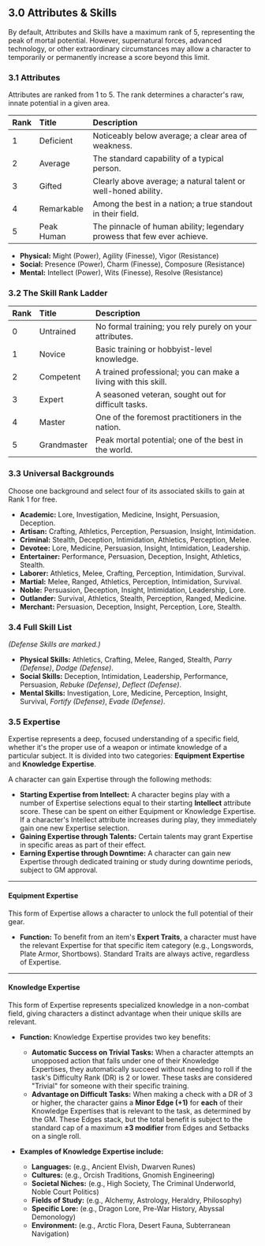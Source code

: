 ## 3.0 Attributes & Skills
By default, Attributes and Skills have a maximum rank of 5, representing the peak of mortal potential. However, supernatural forces, advanced technology, or other extraordinary circumstances may allow a character to temporarily or permanently increase a score beyond this limit.

### 3.1 Attributes
Attributes are ranked from 1 to 5. The rank determines a character's raw, innate potential in a given area.

| Rank | Title | Description |
| :--- | :--- | :--- |
| 1 | Deficient | Noticeably below average; a clear area of weakness. |
| 2 | Average | The standard capability of a typical person. |
| 3 | Gifted | Clearly above average; a natural talent or well-honed ability. |
| 4 | Remarkable | Among the best in a nation; a true standout in their field. |
| 5 | Peak Human | The pinnacle of human ability; legendary prowess that few ever achieve. |

* **Physical:** Might (Power), Agility (Finesse), Vigor (Resistance)
* **Social:** Presence (Power), Charm (Finesse), Composure (Resistance)
* **Mental:** Intellect (Power), Wits (Finesse), Resolve (Resistance)

### 3.2 The Skill Rank Ladder
| Rank | Title | Description |
| :--- | :--- | :--- |
| 0 | Untrained | No formal training; you rely purely on your attributes. |
| 1 | Novice | Basic training or hobbyist-level knowledge. |
| 2 | Competent | A trained professional; you can make a living with this skill. |
| 3 | Expert | A seasoned veteran, sought out for difficult tasks. |
| 4 | Master | One of the foremost practitioners in the nation. |
| 5 | Grandmaster | Peak mortal potential; one of the best in the world. |

### 3.3 Universal Backgrounds
Choose one background and select four of its associated skills to gain at Rank 1 for free.
* **Academic:** Lore, Investigation, Medicine, Insight, Persuasion, Deception.
* **Artisan:** Crafting, Athletics, Perception, Persuasion, Insight, Intimidation.
* **Criminal:** Stealth, Deception, Intimidation, Athletics, Perception, Melee.
* **Devotee:** Lore, Medicine, Persuasion, Insight, Intimidation, Leadership.
* **Entertainer:** Performance, Persuasion, Deception, Insight, Athletics, Stealth.
* **Laborer:** Athletics, Melee, Crafting, Perception, Intimidation, Survival.
* **Martial:** Melee, Ranged, Athletics, Perception, Intimidation, Survival.
* **Noble:** Persuasion, Deception, Insight, Intimidation, Leadership, Lore.
* **Outlander:** Survival, Athletics, Stealth, Perception, Ranged, Medicine.
* **Merchant:** Persuasion, Deception, Insight, Perception, Lore, Stealth.

### 3.4 Full Skill List
*(Defense Skills are marked.)*
* **Physical Skills:** Athletics, Crafting, Melee, Ranged, Stealth, *Parry (Defense)*, *Dodge (Defense)*.
* **Social Skills:** Deception, Intimidation, Leadership, Performance, Persuasion, *Rebuke (Defense)*, *Deflect (Defense)*.
* **Mental Skills:** Investigation, Lore, Medicine, Perception, Insight, Survival, *Fortify (Defense)*, *Evade (Defense)*.

### 3.5 Expertise
Expertise represents a deep, focused understanding of a specific field, whether it's the proper use of a weapon or intimate knowledge of a particular subject. It is divided into two categories: **Equipment Expertise** and **Knowledge Expertise**.

A character can gain Expertise through the following methods:

* **Starting Expertise from Intellect:** A character begins play with a number of Expertise selections equal to their starting **Intellect** attribute score. These can be spent on either Equipment or Knowledge Expertise. If a character's Intellect attribute increases during play, they immediately gain one new Expertise selection.
* **Gaining Expertise through Talents:** Certain talents may grant Expertise in specific areas as part of their effect.
* **Earning Expertise through Downtime:** A character can gain new Expertise through dedicated training or study during downtime periods, subject to GM approval.

---

#### **Equipment Expertise**

This form of Expertise allows a character to unlock the full potential of their gear.

* **Function:** To benefit from an item's **Expert Traits**, a character must have the relevant Expertise for that specific item category (e.g., Longswords, Plate Armor, Shortbows). Standard Traits are always active, regardless of Expertise.

---

#### **Knowledge Expertise**

This form of Expertise represents specialized knowledge in a non-combat field, giving characters a distinct advantage when their unique skills are relevant.

* **Function:** Knowledge Expertise provides two key benefits:
    * **Automatic Success on Trivial Tasks:** When a character attempts an unopposed action that falls under one of their Knowledge Expertises, they automatically succeed without needing to roll if the task's Difficulty Rank (DR) is 2 or lower. These tasks are considered "Trivial" for someone with their specific training.
    * **Advantage on Difficult Tasks:** When making a check with a DR of 3 or higher, the character gains a **Minor Edge (+1)** for **each** of their Knowledge Expertises that is relevant to the task, as determined by the GM. These Edges stack, but the total benefit is subject to the standard cap of a maximum **±3 modifier** from Edges and Setbacks on a single roll.

* **Examples of Knowledge Expertise include:**
    * **Languages:** (e.g., Ancient Elvish, Dwarven Runes)
    * **Cultures:** (e.g., Orcish Traditions, Gnomish Engineering)
    * **Societal Niches:** (e.g., High Society, The Criminal Underworld, Noble Court Politics)
    * **Fields of Study:** (e.g., Alchemy, Astrology, Heraldry, Philosophy)
    * **Specific Lore:** (e.g., Dragon Lore, Pre-War History, Abyssal Demonology)
    * **Environment:** (e.g., Arctic Flora, Desert Fauna, Subterranean Navigation)